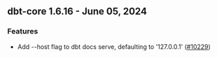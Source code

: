 ## dbt-core 1.6.16 - June 05, 2024

### Features

- Add --host flag to dbt docs serve, defaulting to '127.0.0.1' ([#10229](https://github.com/dbt-labs/dbt-core/issues/10229))

